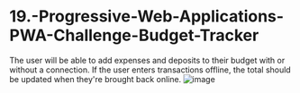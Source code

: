 # 19.-Progressive-Web-Applications-PWA-Challenge-Budget-Tracker
 The user will be able to add expenses and deposits to their budget with or without a connection. If the user enters transactions offline, the total should be updated when they're brought back online.
![image](https://user-images.githubusercontent.com/77795818/127209348-d1d0d4a2-3d5d-4b3b-80eb-477c5449895b.png)
